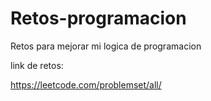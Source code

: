 # Retos-programacion
Retos para mejorar mi logica de programacion


link de retos:

https://leetcode.com/problemset/all/

